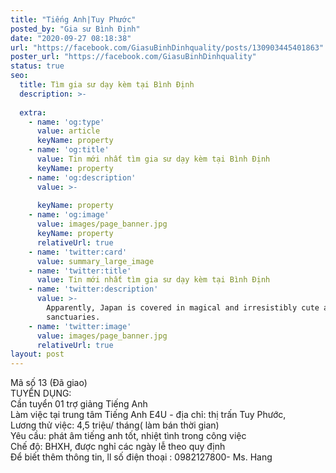 ```yaml
---
title: "Tiếng Anh|Tuy Phước"
posted_by: "Gia sư Bình Định"
date: "2020-09-27 08:18:38"
url: "https://facebook.com/GiasuBinhDinhquality/posts/130903445401863"
poster_url: "https://facebook.com/GiasuBinhDinhquality"
status: true
seo:
  title: Tìm gia sư dạy kèm tại Bình Định
  description: >-
    
  extra:
    - name: 'og:type'
      value: article
      keyName: property
    - name: 'og:title'
      value: Tin mới nhất tìm gia sư dạy kèm tại Bình Định
      keyName: property
    - name: 'og:description'
      value: >-
        
      keyName: property
    - name: 'og:image'
      value: images/page_banner.jpg
      keyName: property
      relativeUrl: true
    - name: 'twitter:card'
      value: summary_large_image
    - name: 'twitter:title'
      value: Tin mới nhất tìm gia sư dạy kèm tại Bình Định
    - name: 'twitter:description'
      value: >-
        Apparently, Japan is covered in magical and irresistibly cute animal
        sanctuaries.
    - name: 'twitter:image'
      value: images/page_banner.jpg
      relativeUrl: true
layout: post
---
```

Mã số 13 (Đã giao)<br>TUYỂN DỤNG:<br>Cần tuyển 01 trợ giảng Tiếng Anh<br>Làm việc tại trung tâm Tiếng Anh E4U - địa chỉ: thị trấn Tuy Phước,<br>Lương thử việc: 4,5 triệu/ tháng( làm bán thời gian)<br>Yêu cầu: phát âm tiếng anh tốt, nhiệt tình trong công việc<br>Chế độ: BHXH, được nghỉ các ngày lễ theo quy định<br>Để biết thêm thông tin, ll số điện thoại : 0982127800- Ms. Hang
